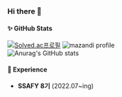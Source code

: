 ### Hi there 👋

#### ✨ GitHub Stats
[![Solved.ac프로필](http://mazassumnida.wtf/api/v2/generate_badge?boj=tyoon97)](https://solved.ac/tyoon97)
![mazandi profile](http://mazandi.herokuapp.com/api?handle=tyoon97&theme=dark)  
![Anurag's GitHub stats](https://github-readme-stats.vercel.app/api?username=tykwon97&show_icons=true&theme=radical)
<!-- [![Top Langs](https://github-readme-stats.vercel.app/api/top-langs/?username=tykwon97&layout=compact)](https://github.com/tykwon97/github-readme-stats) -->

#### 📌 Experience
- **SSAFY 8기** (2022.07~ing)
